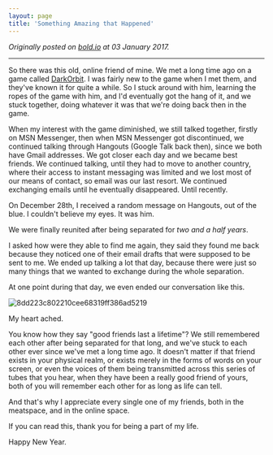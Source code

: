 ```yaml
---
layout: page
title: 'Something Amazing that Happened'
---
```


_Originally posted on [bold.io](https://bold.io/something-amazing-that-happened-2017-01-03) at 03 January 2017._

---

So there was this old, online friend of mine. We met a long time ago on a game called [DarkOrbit](http://www.darkorbit.co.uk/). I was fairly new to the game when I met them, and they've known it for quite a while. So I stuck around with him, learning the ropes of the game with him, and I'd eventually got the hang of it, and we stuck together, doing whatever it was that we're doing back then in the game.

When my interest with the game diminished, we still talked together, firstly on MSN Messenger, then when MSN Messenger got discontinued, we continued talking through Hangouts (Google Talk back then), since we both have Gmail addresses. We got closer each day and we became best friends. We continued talking, until they had to move to another country, where their access to instant messaging was limited and we lost most of our means of contact, so email was our last resort. We continued exchanging emails until he eventually disappeared. Until recently.

On December 28th, I received a random message on Hangouts, out of the blue. I couldn't believe my eyes. It was him.

We were finally reunited after being separated for _two and a half years_.

I asked how were they able to find me again, they said they found me back because they noticed one of their email drafts that were supposed to be sent to me. We ended up talking a lot that day, because there were just so many things that we wanted to exchange during the whole separation.

At one point during that day, we even ended our conversation like this.

![8dd223c802210cee68319ff386ad5219](/assets/etc/something-amazing/8dd223c802210cee68319ff386ad5219.png)

My heart ached.

You know how they say "good friends last a lifetime"? We still remembered each other after being separated for that long, and we've stuck to each other ever since we've met a long time ago. It doesn't matter if that friend exists in your physical realm, or exists merely in the forms of words on your screen, or even the voices of them being transmitted across this series of tubes that you hear, when they have been a really good friend of yours, both of you will remember each other for as long as life can tell.

And that's why I appreciate every single one of my friends, both in the meatspace, and in the online space.

If you can read this, thank you for being a part of my life.

Happy New Year.
